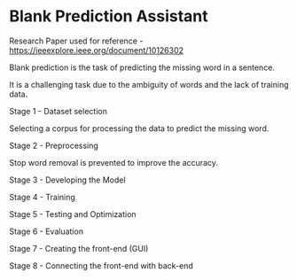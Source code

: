 # Blank Prediction Assistant

Research Paper used for reference - https://ieeexplore.ieee.org/document/10126302

Blank prediction is the task of predicting the missing word in a sentence.​

It is a challenging task due to the ambiguity of words and the lack of training data.​


Stage 1 - Dataset selection​

Selecting a corpus for processing the data to predict the missing word.


Stage 2 - Preprocessing

Stop word removal is prevented to improve the accuracy.



Stage 3 - Developing the Model

Stage 4 - Training

Stage 5 - Testing and Optimization

Stage 6 - Evaluation

Stage 7 - Creating the front-end (GUI)

Stage 8 - Connecting the front-end with back-end
